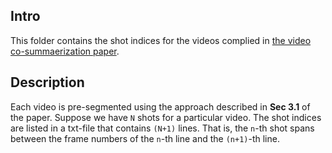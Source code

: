 Intro
-----

This folder contains the shot indices for the videos complied in [the video co-summaerization paper](http://www.cv-foundation.org/openaccess/content_cvpr_2015/papers/Chu_Video_Co-Summarization_Video_2015_CVPR_paper.pdf).

Description
-----------

Each video is pre-segmented using the approach described in **Sec 3.1** of the paper.  Suppose we have `N` shots for a particular video.  The shot indices are listed in a txt-file that contains `(N+1)` lines.  That is, the `n`-th shot spans between the frame numbers of the `n`-th line and the `(n+1)`-th line.
